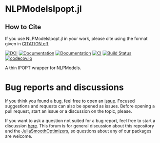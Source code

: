 # NLPModelsIpopt.jl

## How to Cite

 If you use NLPModelsIpopt.jl in your work, please cite using the format given in [CITATION.cff](https://github.com/JuliaSmoothOptimizers/NLPModelsIpopt.jl/blob/main/CITATION.cff).

[![DOI](https://zenodo.org/badge/DOI/10.5281/zenodo.2629034.svg)](https://doi.org/10.5281/zenodo.2629034)
[![Documentation](https://img.shields.io/badge/docs-stable-3f51b5.svg)](https://JuliaSmoothOptimizers.github.io/NLPModelsIpopt.jl/stable)
[![Documentation](https://img.shields.io/badge/docs-dev-3f51b5.svg)](https://JuliaSmoothOptimizers.github.io/NLPModelsIpopt.jl/dev)
[![CI](https://github.com/JuliaSmoothOptimizers/NLPModelsIpopt.jl/workflows/CI/badge.svg?branch=main)](https://github.com/JuliaSmoothOptimizers/NLPModelsIpopt.jl/actions)
[![Build Status](https://api.cirrus-ci.com/github/JuliaSmoothOptimizers/NLPModelsIpopt.jl.svg)](https://cirrus-ci.com/github/JuliaSmoothOptimizers/NLPModelsIpopt.jl)
[![codecov.io](https://codecov.io/github/JuliaSmoothOptimizers/NLPModelsIpopt.jl/coverage.svg?branch=main)](https://codecov.io/github/JuliaSmoothOptimizers/NLPModelsIpopt.jl?branch=main)

A thin IPOPT wrapper for NLPModels.

# Bug reports and discussions

If you think you found a bug, feel free to open an [issue](https://github.com/JuliaSmoothOptimizers/NLPModelsIpopt.jl/issues).
Focused suggestions and requests can also be opened as issues. Before opening a pull request, start an issue or a discussion on the topic, please.

If you want to ask a question not suited for a bug report, feel free to start a discussion [here](https://github.com/JuliaSmoothOptimizers/Organization/discussions). This forum is for general discussion about this repository and the [JuliaSmoothOptimizers](https://github.com/JuliaSmoothOptimizers), so questions about any of our packages are welcome.
